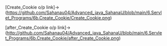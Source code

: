 [Create_Cookie o/p link]->(https://github.com/Sahanau04/Advanced_java_SahanaU/blob/main/6.Servlet_Programs/6b.Create_Cookie/Create_Cookie.png)

[after_Create_Cookie o/p link]->(http://github.com/Sahanau04/Advanced_java_SahanaU/blob/main/6.Servlet_Programs/6b.Create_Cookie/after_Create_Cookie.png)
